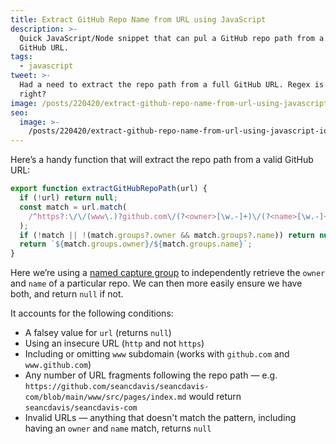 ```yaml
---
title: Extract GitHub Repo Name from URL using JavaScript
description: >-
  Quick JavaScript/Node snippet that can pul a GitHub repo path from a full
  GitHub URL.
tags:
  - javascript
tweet: >-
  Had a need to extract the repo path from a full GitHub URL. Regex is fun,
  right?
image: /posts/220420/extract-github-repo-name-from-url-using-javascript-NdWoNfAS.png
seo:
  image: >-
    /posts/220420/extract-github-repo-name-from-url-using-javascript-iqa-iSSN--meta.png
---
```


Here’s a handy function that will extract the repo path from a valid GitHub URL:

```js
export function extractGitHubRepoPath(url) {
  if (!url) return null;
  const match = url.match(
    /^https?:\/\/(www\.)?github.com\/(?<owner>[\w.-]+)\/(?<name>[\w.-]+)/
  );
  if (!match || !(match.groups?.owner && match.groups?.name)) return null;
  return `${match.groups.owner}/${match.groups.name}`;
}
```

Here we’re using a [named capture group](https://developer.mozilla.org/en-US/docs/Web/JavaScript/Guide/Regular_Expressions/Groups_and_Ranges) to independently retrieve the `owner` and `name` of a particular repo. We can then more easily ensure we have both, and return `null` if not.

It accounts for the following conditions:

- A falsey value for `url` (returns `null`)
- Using an insecure URL (`http` and not `https`)
- Including or omitting `www` subdomain (works with `github.com` and `www.github.com`)
- Any number of URL fragments following the repo path — e.g. `https://github.com/seancdavis/seancdavis-com/blob/main/www/src/pages/index.md` would return `seancdavis/seancdavis-com`
- Invalid URLs — anything that doesn't match the pattern, including having an `owner` and `name` match, returns `null`
